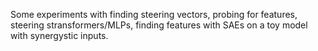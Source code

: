 Some experiments with finding steering vectors, probing for features, steering stransformers/MLPs, finding features with SAEs on a toy model with synergystic inputs.
